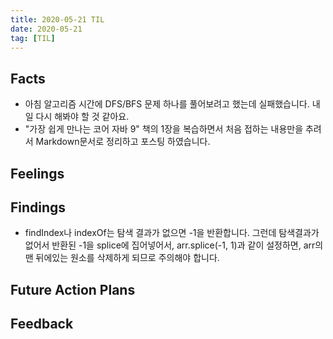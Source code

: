 ```yaml
---
title: 2020-05-21 TIL
date: 2020-05-21
tag: [TIL]
---
```


## Facts

- 아침 알고리즘 시간에 DFS/BFS 문제 하나를 풀어보려고 했는데 실패했습니다. 내일 다시 해봐야 할 것 같아요.
- "가장 쉽게 만나는 코어 자바 9" 책의 1장을 복습하면서 처음 접하는 내용만을 추려서 Markdown문서로 정리하고 포스팅 하였습니다.

## Feelings

## Findings

- findIndex나 indexOf는 탐색 결과가 없으면 -1을 반환합니다. 그런데 탐색결과가 없어서 반환된 -1을 splice에 집어넣어서, arr.splice(-1, 1)과 같이 설정하면, arr의 맨 뒤에있는 원소를 삭제하게 되므로 주의해야 합니다.

## Future Action Plans

## Feedback

